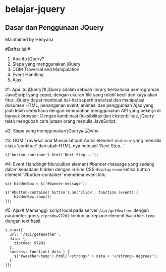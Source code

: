 belajar-jquery
==============

Dasar dan Penggunaan JQuery
---------------------------
Maintained by Henyana

#Daftar Isi:#
1. Apa itu jQuery?
2. Siapa yang menggunakan jQuery
3. DOM Traversal and Manipulation
4. Event Handling
5. Ajax

#1. Apa itu jQuery?#
jQuery adalah sebuah library berbahasa pemrograman JavaScript yang cepat, dengan ukuran file yang relatif kecil dan kaya akan fitur. jQuery dapat membuat hal-hal seperti traversal dan manipulasi dokumen HTML, penanganan event, animasi dan penggunaan Ajax yang jauh lebih sederhana dengan kemudahan menggunakan API yang bekerja di banyak browser. Dengan kombinasi fleksibilitas dan ekstenbilitas, jQuery telah mengubah cara jutaan orang menulis JavaScript.

#2. Siapa yang menggunakan jQuery#
![who](http://jquery.com/jquery-wp-content/themes/jquery.com/i/whos-using-sprite.png)

#3. DOM Traversal and Manipulation#
Ambil element `<button>` yang memiliki class 'continue' dan ubah HTML-nya menjadi 'Next Step...'

	$('button.continue').html('Next Step...');

#4. Event Handling#
Munculkan element #banner-message yang sedang dalam keaadaan hidden dengan in-line CSS `display:none` ketika button element `#button-container' menerima event klik.

	var hiddenBox = $('#banner-message');

	$('#button-container button').on('click', function (event) {
		hiddenBox.show();
	});


#5. Ajax#
Memanggil script local pada server `/api/getWeather` dengan parameter query `zipcode=97201` kemudian replace element `#weather-temp` dengan text hasil.

	$.ajax({
	  url: '/api/getWeather',
	  data: {
	    zipcode: 97201
	  },
	  success: function( data ) {
	    $('#weather-temp').html('<strong>' + data + '</strong> degrees');
	  }
	});
